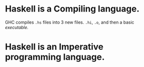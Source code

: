 # Haskell is a Compiling language. 
GHC compiles `.hs` files into 3 new files. `.hi`, `.o`, and then a basic *executable.* 

# Haskell is an Imperative programming language. 